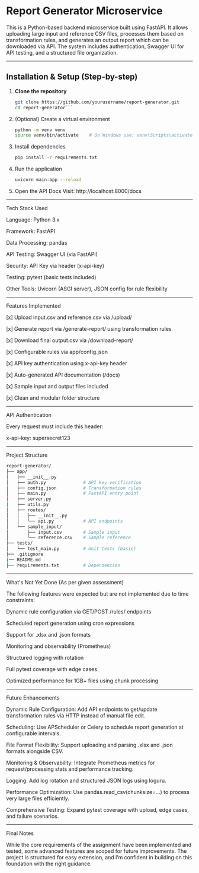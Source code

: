 # Report Generator Microservice

This is a Python-based backend microservice built using FastAPI. It allows uploading large input and reference CSV files, processes them based on transformation rules, and generates an output report which can be downloaded via API. The system includes authentication, Swagger UI for API testing, and a structured file organization.

---

## Installation & Setup (Step-by-step)

1. **Clone the repository**
   ```bash
   git clone https://github.com/yourusername/report-generator.git
   cd report-generator```

2. (Optional) Create a virtual environment
   ```bash
   python -m venv venv
   source venv/bin/activate    # On Windows use: venv\Scripts\activate
   ```
3. Install dependencies
   ```bash
   pip install -r requirements.txt
   ```
4. Run the application
   ```bash
   uvicorn main:app --reload
   ```
5. Open the API Docs Visit: http://localhost:8000/docs



---

Tech Stack Used

Language: Python 3.x

Framework: FastAPI

Data Processing: pandas

API Testing: Swagger UI (via FastAPI)

Security: API Key via header (x-api-key)

Testing: pytest (basic tests included)

Other Tools: Uvicorn (ASGI server), JSON config for rule flexibility


---

Features Implemented

[x] Upload input.csv and reference.csv via /upload/

[x] Generate report via /generate-report/ using transformation rules

[x] Download final output.csv via /download-report/

[x] Configurable rules via app/config.json

[x] API key authentication using x-api-key header

[x] Auto-generated API documentation (/docs)

[x] Sample input and output files included

[x] Clean and modular folder structure


---

API Authentication

Every request must include this header:

x-api-key: supersecret123

---

Project Structure
```bash
report-generator/
├── app/
│   ├── __init__.py
│   ├── auth.py              # API key verification
│   ├── config.json          # Transformation rules
│   ├── main.py              # FastAPI entry point
│   ├── server.py
|   ├── utils.py
│   ├── routes/
│   │   ├── __init__.py
│   │   └── api.py           # API endpoints
│   └── sample_input/
│       ├── input.csv        # Sample input
│       └── reference.csv    # Sample reference
├── tests/
│   └── test_main.py         # Unit tests (basic)                       
├── .gitignore
|── README.md
├── requirements.txt         # Dependencies    
```
---

What's Not Yet Done (As per given assessment)

The following features were expected but are not implemented due to time constraints:

Dynamic rule configuration via GET/POST /rules/ endpoints

Scheduled report generation using cron expressions

Support for .xlsx and .json formats

Monitoring and observability (Prometheus)

Structured logging with rotation

Full pytest coverage with edge cases

Optimized performance for 1GB+ files using chunk processing


---

Future Enhancements

Dynamic Rule Configuration:
Add API endpoints to get/update transformation rules via HTTP instead of manual file edit.

Scheduling:
Use APScheduler or Celery to schedule report generation at configurable intervals.

File Format Flexibility:
Support uploading and parsing .xlsx and .json formats alongside CSV.

Monitoring & Observability:
Integrate Prometheus metrics for request/processing stats and performance tracking.

Logging:
Add log rotation and structured JSON logs using loguru.

Performance Optimization:
Use pandas.read_csv(chunksize=...) to process very large files efficiently.

Comprehensive Testing:
Expand pytest coverage with upload, edge cases, and failure scenarios.


---

Final Notes

While the core requirements of the assignment have been implemented and tested, some advanced features are scoped for future improvements. The project is structured for easy extension, and I’m confident in building on this foundation with the right guidance.
